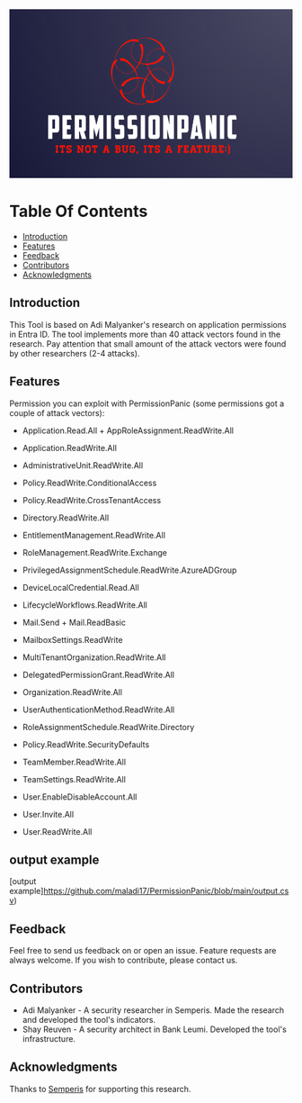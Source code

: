 
<img src="1.png" width="800" height="300">
<!-- START doctoc generated TOC please keep comment here to allow auto update -->
<!-- DON'T EDIT THIS SECTION, INSTEAD RE-RUN doctoc TO UPDATE -->

# Table Of Contents

- [Introduction](#introduction)
- [Features](#features)
- [Feedback](#feedback)
- [Contributors](#contributors)
- [Acknowledgments](#acknowledgments)

<!-- END doctoc generated TOC please keep comment here to allow auto update -->

## Introduction


This Tool is based on Adi Malyanker's research on application permissions in Entra ID. The tool implements more than 40 attack vectors found in the research. Pay attention that small amount of the attack vectors were found by other researchers (2-4 attacks). 

## Features

Permission you can exploit with PermissionPanic (some permissions got a couple of attack vectors):

* Application.Read.All + AppRoleAssignment.ReadWrite.All 
  
* Application.ReadWrite.All 

* AdministrativeUnit.ReadWrite.All 

* Policy.ReadWrite.ConditionalAccess

* Policy.ReadWrite.CrossTenantAccess

* Directory.ReadWrite.All

* EntitlementManagement.ReadWrite.All

* RoleManagement.ReadWrite.Exchange

* PrivilegedAssignmentSchedule.ReadWrite.AzureADGroup

* DeviceLocalCredential.Read.All

* LifecycleWorkflows.ReadWrite.All

* Mail.Send + Mail.ReadBasic

* MailboxSettings.ReadWrite

* MultiTenantOrganization.ReadWrite.All

* DelegatedPermissionGrant.ReadWrite.All

* Organization.ReadWrite.All

* UserAuthenticationMethod.ReadWrite.All

* RoleAssignmentSchedule.ReadWrite.Directory

* Policy.ReadWrite.SecurityDefaults

* TeamMember.ReadWrite.All

* TeamSettings.ReadWrite.All

* User.EnableDisableAccount.All

* User.Invite.All

* User.ReadWrite.All

## output example
[output example]https://github.com/maladi17/PermissionPanic/blob/main/output.csv)

## Feedback

Feel free to send us feedback on <some contact way> or open an issue. Feature requests are always welcome. If you wish to contribute, please contact us.

## Contributors

* Adi Malyanker - A security researcher in Semperis. Made the research and developed the tool's indicators.
* Shay Reuven - A security architect in Bank Leumi. Developed the tool's infrastructure.

## Acknowledgments

Thanks to [Semperis](https://www.semperis.com/) for supporting this research.
